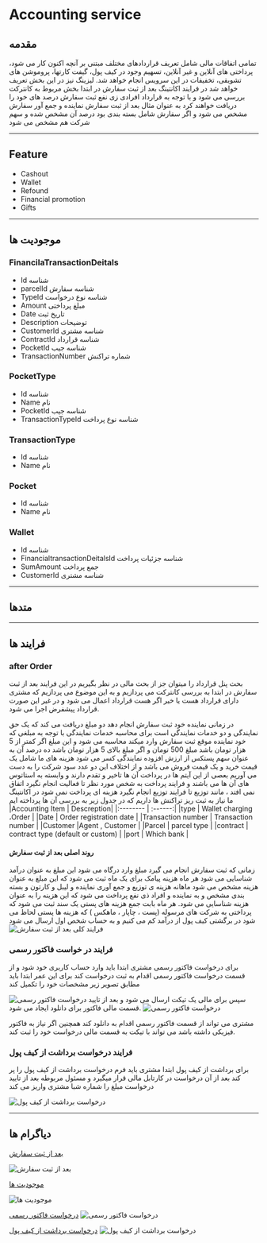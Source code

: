 # Accounting service

## مقدمه

تمامی اتفاقات مالی شامل تعریف قراردادهای مختلف مبتنی بر آنچه اکنون کار می شود، پرداختی های آنلاین و غیر آنلاین، تسهیم وجود در کیف پول، گیفت کارتها، پروموشن های تشویقی، تخفیفات در این سرویس انجام خواهد شد. لیزینگ نیز در این بخش تعریف خواهد شد
در فرایند اکانتینگ بعد از ثبت سفارش در ابتدا بخش مربوط به کانترکت بررسی می شود و با توجه به قرارداد افرادی زی نفع ثبت سفارش درصد های خود را دریافت خواهند کرد به عنوان مثال بعد از ثبت سفارش  نماینده و جمع آور سفارش مشخص می شود و اگر سفارش شامل بسته بندی بود درصد آن مشخص شده و سهم شرکت هم مشخص می شود

---

## Feature

- Cashout
- Wallet
- Refound
- Financial promotion
- Gifts

---

## موجودیت ها

### FinancilaTransactionDeitals

- Id
  شناسه
- parcelId
  شناسه سفارش
- TypeId
  شناسه نوع درخواست
- Amount
  مبلغ پرداختی
- Date
  تاریخ ثبت
- Description
  توضیحات
- CustomerId
  شناسه مشتری
- ContractId
  شناسه قرارداد
- PocketId
  شناسه جیب
- TransactionNumber
  شماره تراکنش

### PocketType

- Id
  شناسه
- Name
  نام
- PocketId
  شناسه جیب
- TransactionTypeId
  شناسه نوع پرداخت

### TransactionType

- Id
  شناسه
- Name
  نام

### Pocket

- Id
  شناسه
- Name
  نام

### Wallet

- Id
  شناسه
- FinancialtransactionDeitalsId
  شناسه جزئیات پرداخت
- SumAmount
  جمع پرداخت
- CustomerId
  شناسه مشتری

---

## متدها

---

## فرایند ها

### after Order

بحث پنل قرارداد را میتوان جز از بحث مالی در نظر بگیریم
در این فرایند بعد از ثبت سفارش در ابتدا به بررسی کانترکت می پردازیم و به این موضوع می پردازیم که مشتری دارای قرارداد هست یا خیر اگر هست قرارداد اعمال می شود و در غیر این صورت قرارداد پیشفرض اجرا می شود.

در زمانی نماینده خود ثبت سفارش انجام دهد دو مبلغ دریافت می کند که یک حق نمایندگی و دو خدمات نمایندگی است برای محاسبه خدمات نمایندگی با توجه به مبلغی که خود نماینده موقع ثبت سفارش وارد میکند محاسبه می شود و این مبلغ اگر کمتر از 5 هزار تومان باشد مبلغ 500 تومان و اگر مبلغ بالای 5 هزار تومان باشد ده درصد آن  به عنوان سهم پستکس از  ارزش افزوده نمایندگی کسر می شود 
هزینه های ما شامل یک قیمت خرید و یک قیمت فروش می باشد و از اختلاف این دو عدد سود شرکت را به دست می آوریم
بعصی از این آیتم ها در پرداخت آن ها تاخیر و تقدم دارند و وابسته به استاتوس های آن ها می باشند و فرایند پرداخت به شخص مورد نظر تا فعالیت انجام نگیرد اتفاق نمی افتد ، مانند توزیع تا فرایند توزیع انجام نگیرد هزینه ای پرداخت نمی شود
در اکانتینگ ما نیاز به ثبت ریز تراکنش ها داریم که در جدول زیر به بررسی آن ها پرداخته ایم
|Accounting Item     | Descreption|
|:-------- | :------:|
|type      | Wallet charging ،Order |
|Date      | Order registration date |
|Transaction number      | Transaction number  |
|Customer      |Agent , Customer |
|Parcel      | parcel type  |
|contract      | contract type (default or custom) |
|port      | Which bank |

#### روند اصلی بعد از ثبت سفارش

زمانی که ثبت سفارش انجام می گیرد مبلغ وارد درگاه می شود این مبلغ به عنوان درآمد شناسایی می شود 
هر ماه هزینه پیامک برای یک ماه ثبت می شود که این مبلغ به عنوان هزینه مشخص می شود 
ماهانه هزینه ی توزیع و جمع آوری نماینده و لیبل و کارتون و بسته بندی مشخص و به نماینده و افراد ذی نفع پرداخت می شود که این هزینه را به عنوان هزینه شناسایی می شود.
هر ماه بابت جمع هزینه های پستی یک سند ثبت می شود که پرداختی به شرکت های مرسوله (پست ، چاپار ، ماهکس ) که هزینه ها پستی لحاظ می شود 
در برگشتی کیف پول از درآمد کم می کنیم و به حساب شخص اول ارسال می شود 
![  فرایند کلی بعد از ثبت سفارش](imgs/afterOrder.png)


### فرایند در خواست فاکتور رسمی 

برای درخواست فاکتور رسمی مشتری ابتدا باید وارد حساب کاربری خود شود و از قسمت درخواست فاکتور رسمی اقدام به ثبت درخواست کند 
برای این عمر ابتدا باید مطابق تصویر زیر مشخصات خود را تکمیل کند 

![درخواست فاکتور رسمی](imgs/FactorRasmi.png)
سپس برای مالی یک تیکت ارسال می شود و بعد از تایید قسمت مالی فاکتور برای دانلود ایجاد می شود.
![درخواست فاکتور رسمی](imgs/FactorRasmi1.png)

مشتری می تواند از قسمت فاکتور رسمی اقدام به دانلود کند 
همچنین اگر نیاز به فاکتور فیزیکی داشته باشد می تواند با تیکت به قسمت مالی درخواست خود را ثبت کند.

### فرایند درخواست برداشت از کیف پول

برای برداشت از کیف پول ابتدا مشتری باید فرم درخواست برداشت از کیف پول را پر کند بعد از آن درخواست در کارتابل مالی قرار میگیرد و مسئول مربوطه بعد از تایید درخواست مبلغ را شماره شبا مشتری واریز می کند 

![درخواست برداشت از کیف پول](imgs/Liquidation-wallet1.png)


---

## دیاگرام ها

[بعد از ثبت سفارش](Diagrams/AfterOrderAccounting.drawio)

![بعد از ثبت سفارش](imgs/AfterOrderAccounting.png)

[موجودیت ها](Diagrams/AccountingERD.drawio)

![موجودیت ها](imgs/AccountingEntity.png)

[درخواست فاکتور رسمی](Diagrams/Factor-rasmi.drawio)
![درخواست فاکتور رسمی](imgs/Factor-rasmi-diagram.png)

[درخواست برداشت از کیف پول](Diagrams/Liquidation-wallet.drawio)
![درخواست برداشت از کیف پول](imgs/Liquidation-wallet.png)
